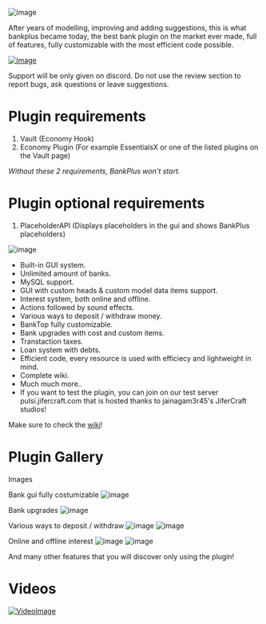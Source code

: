 ![image](https://github.com/user-attachments/assets/e82096e0-b55a-423b-baf6-8adf16bf2cdf)

After years of modelling, improving and adding suggestions, this is what bankplus became today, the best bank plugin on the market ever made, full of features, fully customizable with the most efficient code possible.

[![image](https://github.com/user-attachments/assets/58e41212-d98e-41bd-9bdf-081d5549330d)](https://discord.gg/tanHjMv7hY)

Support will be only given on discord.
Do not use the review section to report bugs, ask questions or leave suggestions.

# **Plugin requirements**
1. Vault (Economy Hook)
2. Economy Plugin (For example EssentialsX or one of the listed plugins on the Vault page)

_Without these 2 requirements, BankPlus won't start._


# **Plugin optional requirements**
1. PlaceholderAPI (Displays placeholders in the gui and shows BankPlus placeholders)


![image](https://github.com/user-attachments/assets/bda13791-8355-44be-8e1a-4f55adb4da60)

- Built-in GUI system.
- Unlimited amount of banks.
- MySQL support.
- GUI with custom heads & custom model data items support.
- Interest system, both online and offline.
- Actions followed by sound effects.
- Various ways to deposit / withdraw money.
- BankTop fully customizable.
- Bank upgrades with cost and custom items.
- Transtaction taxes.
- Loan system with debts.
- Efficient code, every resource is used with efficiecy and lightweight in mind.
- Complete wiki.
- Much much more..
- If you want to test the plugin, you can join on our test server pulsi.jifercraft.com that is hosted thanks to jainagam3r45's JiferCraft studios!

Make sure to check the [wiki](https://github.com/Pulsih/BankPlus/wiki)!


# Plugin Gallery
Images

Bank gui fully costumizable
![image](https://github.com/user-attachments/assets/514e4c63-3de4-4264-8626-57970642e6fd)

Bank upgrades
![image](https://github.com/user-attachments/assets/d69b019c-5986-4a2f-9b8d-c964f30a7a43)

Various ways to deposit / withdraw
![image](https://github.com/user-attachments/assets/6cd60d4a-dea6-4b77-917e-dbde2206799e)
![image](https://github.com/user-attachments/assets/c8b58f42-f7bc-47d4-85da-50cc2308b90c)


Online and offline interest
![image](https://github.com/user-attachments/assets/22704596-9b99-4617-8d8e-85cd39c8aac3)
![image](https://github.com/user-attachments/assets/69231e0b-2d94-4e3a-965d-2632efbc44cb)


And many other features that you will discover only using the plugin!

# Videos
[![VideoImage](http://img.youtube.com/vi/_iA5vi1dHss/0.jpg)](https://youtu.be/_iA5vi1dHss)
